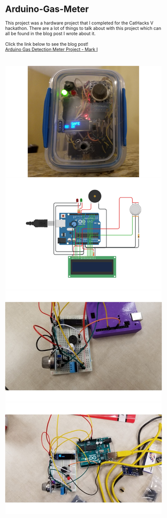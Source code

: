 # Arduino-Gas-Meter
This project was a hardware project that I completed for the CatHacks V hackathon. There are a lot of things to talk about with this project which can all be found in the blog post I wrote about it.
<br>
<br>
Click the link below to see the blog post!
<br>
[Arduino Gas Detection Meter Project - Mark I](http://santini.io/blog/arduino-gas-detection-meter-project-mark-i)

<br>

![](https://github.com/npsantini/Arduino-Gas-Meter/blob/master/gas-meter.jpg?raw=true)
![](https://github.com/npsantini/Arduino-Gas-Meter/blob/master/gas-meter-schematic.jpg?raw=true)
![](https://github.com/npsantini/Arduino-Gas-Meter/blob/master/gas-meter-prototype.jpg?raw=true)
![](https://github.com/npsantini/Arduino-Gas-Meter/blob/master/gas-meter-prototype-2.jpg?raw=true)
